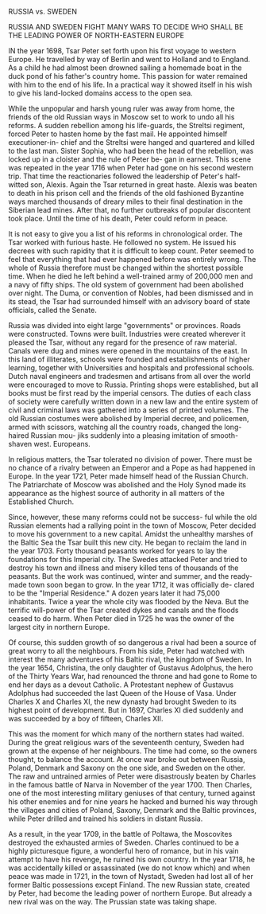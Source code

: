 RUSSIA vs. SWEDEN

RUSSIA AND SWEDEN FIGHT MANY WARS TO
DECIDE WHO SHALL BE THE LEADING
POWER OF NORTH-EASTERN EUROPE


IN the year 1698, Tsar Peter set forth upon his first
voyage to western Europe. He travelled by way of Berlin and
went to Holland and to England. As a child he had almost
been drowned sailing a homemade boat in the duck pond of
his father's country home. This passion for water remained
with him to the end of his life. In a practical way it showed
itself in his wish to give his land-locked domains access to
the open sea.

While the unpopular and harsh young ruler was away
from home, the friends of the old Russian ways in Moscow set
to work to undo all his reforms. A sudden rebellion among
his life-guards, the Streltsi regiment, forced Peter to hasten
home by the fast mail. He appointed himself executioner-in-
chief and the Streltsi were hanged and quartered and killed to
the last man. Sister Sophia, who had been the head of the
rebellion, was locked up in a cloister and the rule of Peter be-
gan in earnest. This scene was repeated in the year 1716 when
Peter had gone on his second western trip. That time the
reactionaries followed the leadership of Peter's half-witted
son, Alexis. Again the Tsar returned in great haste. Alexis
was beaten to death in his prison cell and the friends of the
old fashioned Byzantine ways marched thousands of dreary
miles to their final destination in the Siberian lead mines.
After that, no further outbreaks of popular discontent took
place. Until the time of his death, Peter could reform in peace.

It is not easy to give you a list of his reforms in chronological
order. The Tsar worked with furious haste. He followed
no system. He issued his decrees with such rapidity that it is
difficult to keep count. Peter seemed to feel that everything
that had ever happened before was entirely wrong. The whole
of Russia therefore must be changed within the shortest possible
time. When he died he left behind a well-trained army of
200,000 men and a navy of fifty ships. The old system of government
had been abolished over night. The Duma, or convention
of Nobles, had been dismissed and in its stead, the Tsar
had surrounded himself with an advisory board of state officials,
called the Senate.

Russia was divided into eight large "governments" or provinces.
Roads were constructed. Towns were built. Industries
were created wherever it pleased the Tsar, without any regard
for the presence of raw material. Canals were dug and mines
were opened in the mountains of the east. In this land of illiterates,
schools were founded and establishments of higher learning,
together with Universities and hospitals and professional
schools. Dutch naval engineers and tradesmen and artisans
from all over the world were encouraged to move to Russia.
Printing shops were established, but all books must be first read
by the imperial censors. The duties of each class of society
were carefully written down in a new law and the entire system
of civil and criminal laws was gathered into a series of printed
volumes. The old Russian costumes were abolished by Imperial
decree, and policemen, armed with scissors, watching
all the country roads, changed the long-haired Russian mou-
jiks suddenly into a pleasing imitation of smooth-shaven west.
Europeans.

In religious matters, the Tsar tolerated no division of
power. There must be no chance of a rivalry between an
Emperor and a Pope as had happened in Europe. In the year
1721, Peter made himself head of the Russian Church. The
Patriarchate of Moscow was abolished and the Holy Synod
made its appearance as the highest source of authority in all
matters of the Established Church.

Since, however, these many reforms could not be success-
ful while the old Russian elements had a rallying point in the
town of Moscow, Peter decided to move his government to a
new capital. Amidst the unhealthy marshes of the Baltic Sea
the Tsar built this new city. He began to reclaim the land in
the year 1703. Forty thousand peasants worked for years
to lay the foundations for this Imperial city. The Swedes
attacked Peter and tried to destroy his town and illness and
misery killed tens of thousands of the peasants. But the work
was continued, winter and summer, and the ready-made town
soon began to grow. In the year 1712, it was officially de-
clared to be the "Imperial Residence." A dozen years later
it had 75,000 inhabitants. Twice a year the whole city was
flooded by the Neva. But the terrific will-power of the Tsar
created dykes and canals and the floods ceased to do harm.
When Peter died in 1725 he was the owner of the largest city
in northern Europe.

Of course, this sudden growth of so dangerous a rival had
been a source of great worry to all the neighbours. From his
side, Peter had watched with interest the many adventures of
his Baltic rival, the kingdom of Sweden. In the year 1654,
Christina, the only daughter of Gustavus Adolphus, the hero
of the Thirty Years War, had renounced the throne and had
gone to Rome to end her days as a devout Catholic. A Protestant
nephew of Gustavus Adolphus had succeeded the last
Queen of the House of Vasa. Under Charles X and Charles
XI, the new dynasty had brought Sweden to its highest point
of development. But in 1697, Charles XI died suddenly and
was succeeded by a boy of fifteen, Charles XII.

This was the moment for which many of the northern states
had waited. During the great religious wars of the seventeenth
century, Sweden had grown at the expense of her neighbours.
The time had come, so the owners thought, to balance the account.
At once war broke out between Russia, Poland, Denmark
and Saxony on the one side, and Sweden on the other.
The raw and untrained armies of Peter were disastrously beaten
by Charles in the famous battle of Narva in November of
the year 1700. Then Charles, one of the most interesting military
geniuses of that century, turned against his other enemies
and for nine years he hacked and burned his way through the
villages and cities of Poland, Saxony, Denmark and the Baltic
provinces, while Peter drilled and trained his soldiers in distant
Russia.

As a result, in the year 1709, in the battle of Poltawa, the
Moscovites destroyed the exhausted armies of Sweden. Charles
continued to be a highly picturesque figure, a wonderful hero
of romance, but in his vain attempt to have his revenge, he
ruined his own country. In the year 1718, he was accidentally
killed or assassinated (we do not know which) and when peace
was made in 1721, in the town of Nystadt, Sweden had lost all
of her former Baltic possessions except Finland. The new
Russian state, created by Peter, had become the leading power
of northern Europe. But already a new rival was on the
way. The Prussian state was taking shape.